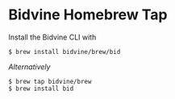 # Bidvine  Homebrew Tap

Install the Bidvine CLI with

```
$ brew install bidvine/brew/bid
```

_*Alternatively*_

```
$ brew tap bidvine/brew
$ brew install bid
```